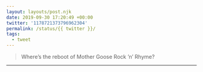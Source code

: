 ```yaml
---
layout: layouts/post.njk
date: 2019-09-30 17:20:49 +00:00
twitter: '1178721373796962304'
permalink: /status/{{ twitter }}/
tags: 
  - tweet
---
```


> Where’s the reboot of Mother Goose Rock ’n’ Rhyme?

---
